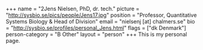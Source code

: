 +++
name = "2Jens Nielsen, PhD, dr. tech."
picture = "http://sysbio.se/pics/people/Jens17.jpg"
position = "Professor, Quantitative Systems Biology & Head of Division"
email = "nielsenj [at] chalmers.se"
bio = "http://sysbio.se/profiles/personal_Jens.html"
flags = ["dk Denmark"]
person-category = "B Other"
layout = "person"
+++
This is my personal page.
